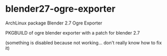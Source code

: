 # blender27-ogre-exporter
ArchLinux package Blender 2.7 Ogre Exporter 

PKGBUILD of ogre blender exporter with a patch for blender 2.7

(something is disabled because not working... don't really know how to fix it)
